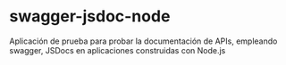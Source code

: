 # swagger-jsdoc-node

Aplicación de prueba para probar la documentación de APIs, empleando swagger, JSDocs en aplicaciones construidas con Node.js
